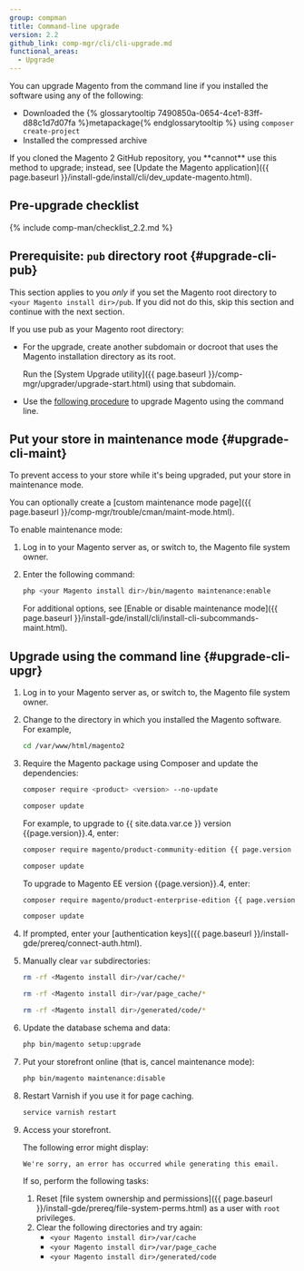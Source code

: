 ```yaml
---
group: compman
title: Command-line upgrade
version: 2.2
github_link: comp-mgr/cli/cli-upgrade.md
functional_areas:
  - Upgrade
---
```


You can upgrade Magento from the command line if you installed the software using any of the following:

* Downloaded the {% glossarytooltip 7490850a-0654-4ce1-83ff-d88c1d7d07fa %}metapackage{% endglossarytooltip %} using `composer create-project`
* Installed the compressed archive

<div class="bs-callout bs-callout-info" id="info" markdown="1">
If you cloned the Magento 2 GitHub repository, you **cannot** use this method to upgrade; instead, see [Update the Magento application]({{ page.baseurl }}/install-gde/install/cli/dev_update-magento.html).
</div>

## Pre-upgrade checklist

{% include comp-man/checklist_2.2.md %}

## Prerequisite: `pub` directory root {#upgrade-cli-pub}

This section applies to you *only* if you set the Magento root directory to `<your Magento install dir>/pub`.
If you did not do this, skip this section and continue with the next section.

If you use pub as your Magento root directory: 

* For the upgrade, create another subdomain or docroot that uses the Magento installation directory as its root.

  Run the [System Upgrade utility]({{ page.baseurl }}/comp-mgr/upgrader/upgrade-start.html) using that subdomain.
* Use the [following procedure](#upgrade-cli-upgr) to upgrade Magento using the command line.

## Put your store in maintenance mode {#upgrade-cli-maint}

To prevent access to your store while it's being upgraded, put your store in maintenance mode.

<div class="bs-callout bs-callout-info" id="info" markdown="1">
You can optionally create a [custom maintenance mode page]({{ page.baseurl }}/comp-mgr/trouble/cman/maint-mode.html).
</div>

To enable maintenance mode:

1. Log in to your Magento server as, or switch to, the Magento file system owner.
2. Enter the following command:
   ```bash
   php <your Magento install dir>/bin/magento maintenance:enable
   ```

   For additional options, see [Enable or disable maintenance mode]({{ page.baseurl }}/install-gde/install/cli/install-cli-subcommands-maint.html).

## Upgrade using the command line {#upgrade-cli-upgr}

1. Log in to your Magento server as, or switch to, the Magento file system owner.
2. Change to the directory in which you installed the Magento software. For example,
   ```bash
   cd /var/www/html/magento2
   ```

3. Require the Magento package using Composer and update the dependencies:
   ```bash
   composer require <product> <version> --no-update
   ```
   ```bash
   composer update
   ```

   For example, to upgrade to {{ site.data.var.ce }} version {{page.version}}.4, enter:
   ```bash
   composer require magento/product-community-edition {{ page.version }}.4 --no-update
   ```
   ```bash
   composer update
   ```

   To upgrade to Magento EE version {{page.version}}.4, enter:
   ```bash
   composer require magento/product-enterprise-edition {{ page.version }}.4 --no-update
   ```
   ```bash
   composer update
   ```

4. If prompted, enter your [authentication keys]({{ page.baseurl }}/install-gde/prereq/connect-auth.html).
5. Manually clear `var` subdirectories:
   ```bash
   rm -rf <Magento install dir>/var/cache/*
   ```
   ```bash
   rm -rf <Magento install dir>/var/page_cache/*
   ```
   ```bash
   rm -rf <Magento install dir>/generated/code/*
   ```
6. Update the database schema and data:
   ```bash
   php bin/magento setup:upgrade
   ```
7. Put your storefront online (that is, cancel maintenance mode):
   ```bash
   php bin/magento maintenance:disable
   ```
8. Restart Varnish if you use it for page caching.
   ```bash
   service varnish restart
   ```
9. Access your storefront.

   The following error might display:
   ```terminal
   We're sorry, an error has occurred while generating this email.
   ```

   If so, perform the following tasks:

   1. Reset [file system ownership and permissions]({{ page.baseurl }}/install-gde/prereq/file-system-perms.html) as a user with `root` privileges.
   2. Clear the following directories and try again:
      * `<your Magento install dir>/var/cache`
	  * `<your Magento install dir>/var/page_cache`
	  * `<your Magento install dir>/generated/code`